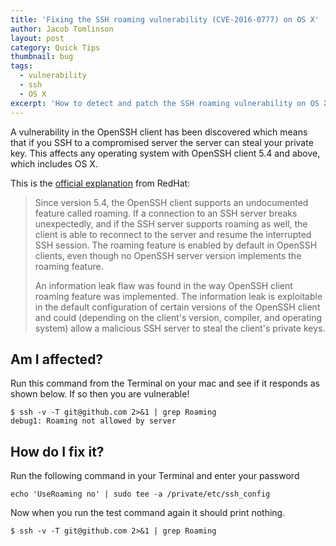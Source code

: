 ```yaml
---
title: 'Fixing the SSH roaming vulnerability (CVE-2016-0777) on OS X'
author: Jacob Tomlinson
layout: post
category: Quick Tips
thumbnail: bug
tags:
  - vulnerability
  - ssh
  - OS X
excerpt: 'How to detect and patch the SSH roaming vulnerability on OS X!'
---
```


A vulnerability in the OpenSSH client has been discovered which means that if you SSH to a compromised server the server can steal your private key. This affects any operating system with OpenSSH client 5.4 and above, which includes OS X.

This is the [official explanation][CVE-2016-0777] from RedHat:

> Since version 5.4, the OpenSSH client supports an undocumented feature called roaming. If a connection to an SSH server breaks unexpectedly, and if the SSH server supports roaming as well, the client is able to reconnect to the server and resume the interrupted SSH session. The roaming feature is enabled by default in OpenSSH clients, even though no OpenSSH server version implements the roaming feature.
>
> An information leak flaw was found in the way OpenSSH client roaming feature was implemented. The information leak is exploitable in the default configuration of certain versions of the OpenSSH client and could (depending on the client's version, compiler, and operating system) allow a malicious SSH server to steal the client's private keys.

## Am I affected?

Run this command from the Terminal on your mac and see if it responds as shown below. If so then you are vulnerable!

```
$ ssh -v -T git@github.com 2>&1 | grep Roaming
debug1: Roaming not allowed by server
```

## How do I fix it?

Run the following command in your Terminal and enter your password

```
echo 'UseRoaming no' | sudo tee -a /private/etc/ssh_config
```

Now when you run the test command again it should print nothing.

```
$ ssh -v -T git@github.com 2>&1 | grep Roaming
```

[CVE-2016-0777]: https://access.redhat.com/articles/2123781
